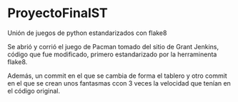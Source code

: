 # ProyectoFinalST
Unión de juegos de python estandarizados con flake8

Se abrió y corrió el juego de Pacman tomado del sitio 
de Grant Jenkins, código que fue modificado, primero
estandarizado por la herraminenta flake8.

Además, un commit en el que se cambia de forma el tablero
y otro commit en el que se crean unos fantasmas ccon 3 
veces la velocidad que tenían en el código original.

